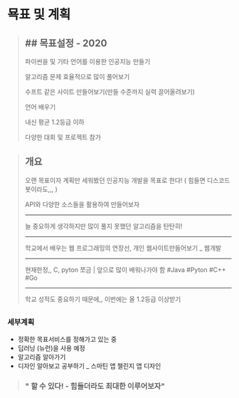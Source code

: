 # 묙표 및 계획

>## ## 목표설정 - 2020
>
>파이썬을 및 기타 언어를 이용한 인공지능 만들기
>
>알고리즘 문제 효율적으로 많이 풀어보기
>
>수프트 같은 사이트 만들어보기(만들 수준까지 실력 끌어올려보기)
>
>언어 배우기
>
>내신 평균 1.2등급 이하
>
>다양한 대회 및 프로젝트 참가



>## 개요
>
>오랜 목표이자 계획만 세워봤던 인공지능 개발을 목표로 한다! ( 힘들면 디스코드 봇이라도,,, )
>
>API와 다양한 소스들을 활용하여 만들어보자
>
>--------
>
>늘 중요하게 생각하지만 많이 풀지 못했던 알고리즘을 탄탄히!
>
>----
>
>학교에서 배우는 웹 프로그래밍의 연장선, 개인 웹사이트만들어보기 _ 웹개발
>
>---
>
>현재한정,, C, pyton 쪼금  | 앞으로 많이 배워나가야 함 #Java #Pyton #C++ #Go
>
>---
>
>학교 성적도 중요하기 때문에,, 이번에는 올 1.2등급 이상받기

## 

### 세부계획

* 정확한 목표서비스를 정해가고 있는 중
* 딥러닝 (뉴런)을 사용 예정
* 알고리즘 알아가기
* 디자인 알아보고 공부하기 _ 스마틴 앱 챌린지 앱 디자인





> ### " 할 수 있다! - 힘들더라도 최대한 이루어보자"

















